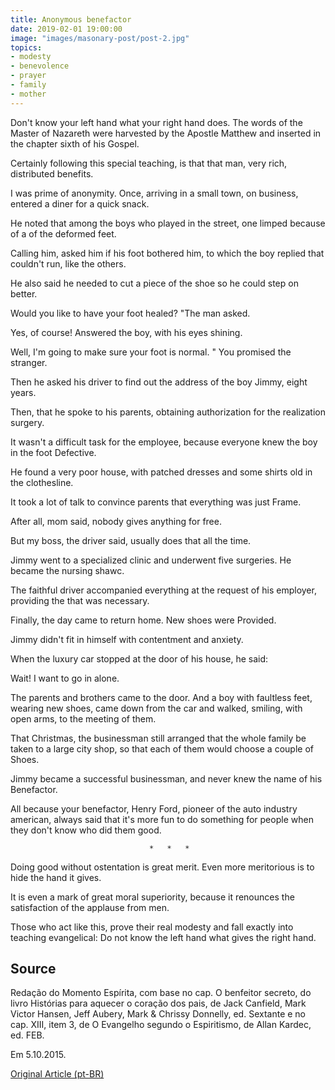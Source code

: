 ```yaml
---
title: Anonymous benefactor
date: 2019-02-01 19:00:00
image: "images/masonary-post/post-2.jpg"
topics: 
- modesty
- benevolence
- prayer
- family
- mother
---
```


Don't know your left hand what your right hand does. The words of the
Master of Nazareth were harvested by the Apostle Matthew and inserted in the chapter
sixth of his Gospel.

Certainly following this special teaching, is that that man, very rich,
distributed benefits.

I was prime of anonymity. Once, arriving in a small town, on business,
entered a diner for a quick snack.

He noted that among the boys who played in the street, one limped because of a
of the deformed feet.

Calling him, asked him if his foot bothered him, to which the boy replied that
couldn't run, like the others.

He also said he needed to cut a piece of the shoe so he could step on better.

Would you like to have your foot healed? "The man asked.

Yes, of course! Answered the boy, with his eyes shining.

Well, I'm going to make sure your foot is normal. " You promised the stranger.

Then he asked his driver to find out the address of the boy Jimmy,
eight years.

Then, that he spoke to his parents, obtaining authorization for the realization
surgery.

It wasn't a difficult task for the employee, because everyone knew the boy in the foot
Defective.

He found a very poor house, with patched dresses and some shirts
old in the clothesline.

It took a lot of talk to convince parents that everything was just
Frame.

After all, mom said, nobody gives anything for free.

But my boss, the driver said, usually does that all the time.

Jimmy went to a specialized clinic and underwent five surgeries.
He became the nursing shawc.

The faithful driver accompanied everything at the request of his employer, providing the
that was necessary.

Finally, the day came to return home. New shoes were
Provided.

Jimmy didn't fit in himself with contentment and anxiety.

When the luxury car stopped at the door of his house, he said:

Wait! I want to go in alone.

The parents and brothers came to the door. And a boy with faultless feet, wearing
new shoes, came down from the car and walked, smiling, with open arms, to the
meeting of them.

That Christmas, the businessman still arranged that the whole family be taken
to a large city shop, so that each of them would choose a couple of
Shoes.

Jimmy became a successful businessman, and never knew the name of his
Benefactor.

All because your benefactor, Henry Ford, pioneer of the auto industry
american, always said that it's more fun to do something for people when
they don't know who did them good.

                                   *   *   *

Doing good without ostentation is great merit. Even more meritorious is to hide the
hand it gives.

It is even a mark of great moral superiority, because it renounces the satisfaction of the
applause from men.

Those who act like this, prove their real modesty and fall exactly into teaching
evangelical: Do not know the left hand what gives the right hand.


## Source
Redação do Momento Espírita, com base no cap. O benfeitor secreto,
do livro Histórias para aquecer o coração dos pais, de Jack Canfield,
Mark Victor Hansen, Jeff Aubery, Mark & Chrissy Donnelly, ed. Sextante
e no cap. XIII, item 3, de O Evangelho segundo o Espiritismo,
de Allan Kardec, ed. FEB.

Em 5.10.2015.

[Original Article (pt-BR)](http://momento.com.br/pt/ler_texto.php?id=4592)
